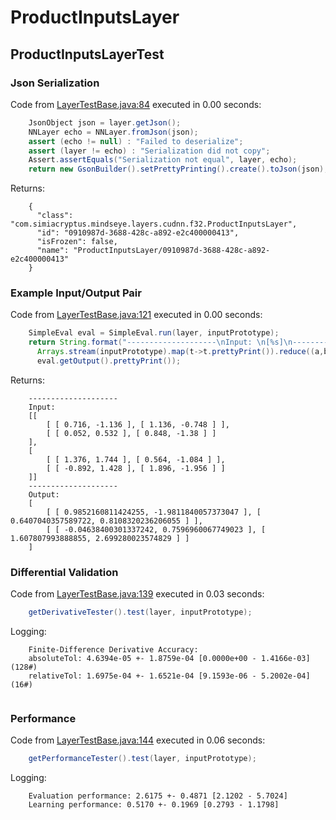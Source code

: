 # ProductInputsLayer
## ProductInputsLayerTest
### Json Serialization
Code from [LayerTestBase.java:84](../../../../../../../../../MindsEye/src/test/java/com/simiacryptus/mindseye/layers/LayerTestBase.java#L84) executed in 0.00 seconds: 
```java
    JsonObject json = layer.getJson();
    NNLayer echo = NNLayer.fromJson(json);
    assert (echo != null) : "Failed to deserialize";
    assert (layer != echo) : "Serialization did not copy";
    Assert.assertEquals("Serialization not equal", layer, echo);
    return new GsonBuilder().setPrettyPrinting().create().toJson(json);
```

Returns: 

```
    {
      "class": "com.simiacryptus.mindseye.layers.cudnn.f32.ProductInputsLayer",
      "id": "0910987d-3688-428c-a892-e2c400000413",
      "isFrozen": false,
      "name": "ProductInputsLayer/0910987d-3688-428c-a892-e2c400000413"
    }
```



### Example Input/Output Pair
Code from [LayerTestBase.java:121](../../../../../../../../../MindsEye/src/test/java/com/simiacryptus/mindseye/layers/LayerTestBase.java#L121) executed in 0.00 seconds: 
```java
    SimpleEval eval = SimpleEval.run(layer, inputPrototype);
    return String.format("--------------------\nInput: \n[%s]\n--------------------\nOutput: \n%s",
      Arrays.stream(inputPrototype).map(t->t.prettyPrint()).reduce((a,b)->a+",\n"+b).get(),
      eval.getOutput().prettyPrint());
```

Returns: 

```
    --------------------
    Input: 
    [[
    	[ [ 0.716, -1.136 ], [ 1.136, -0.748 ] ],
    	[ [ 0.052, 0.532 ], [ 0.848, -1.38 ] ]
    ],
    [
    	[ [ 1.376, 1.744 ], [ 0.564, -1.084 ] ],
    	[ [ -0.892, 1.428 ], [ 1.896, -1.956 ] ]
    ]]
    --------------------
    Output: 
    [
    	[ [ 0.9852160811424255, -1.9811840057373047 ], [ 0.6407040357589722, 0.8108320236206055 ] ],
    	[ [ -0.04638400301337242, 0.7596960067749023 ], [ 1.607807993888855, 2.699280023574829 ] ]
    ]
```



### Differential Validation
Code from [LayerTestBase.java:139](../../../../../../../../../MindsEye/src/test/java/com/simiacryptus/mindseye/layers/LayerTestBase.java#L139) executed in 0.03 seconds: 
```java
    getDerivativeTester().test(layer, inputPrototype);
```
Logging: 
```
    Finite-Difference Derivative Accuracy:
    absoluteTol: 4.6394e-05 +- 1.8759e-04 [0.0000e+00 - 1.4166e-03] (128#)
    relativeTol: 1.6975e-04 +- 1.6521e-04 [9.1593e-06 - 5.2002e-04] (16#)
    
```

### Performance
Code from [LayerTestBase.java:144](../../../../../../../../../MindsEye/src/test/java/com/simiacryptus/mindseye/layers/LayerTestBase.java#L144) executed in 0.06 seconds: 
```java
    getPerformanceTester().test(layer, inputPrototype);
```
Logging: 
```
    Evaluation performance: 2.6175 +- 0.4871 [2.1202 - 5.7024]
    Learning performance: 0.5170 +- 0.1969 [0.2793 - 1.1798]
    
```

